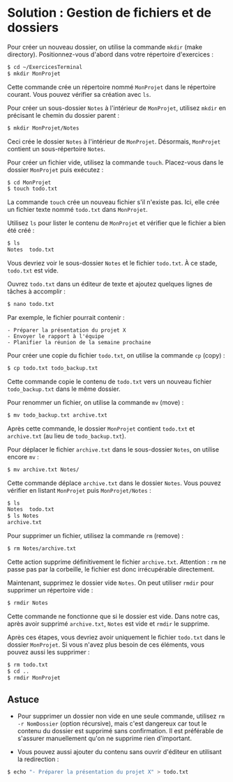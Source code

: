 # Solution : Gestion de fichiers et de dossiers

Pour créer un nouveau dossier, on utilise la commande `mkdir` (make directory). Positionnez-vous d'abord dans votre répertoire d'exercices :

```bash
$ cd ~/ExercicesTerminal
$ mkdir MonProjet
```

Cette commande crée un répertoire nommé `MonProjet` dans le répertoire courant. Vous pouvez vérifier sa création avec `ls`.

Pour créer un sous-dossier `Notes` à l'intérieur de `MonProjet`, utilisez `mkdir` en précisant le chemin du dossier parent :

```bash
$ mkdir MonProjet/Notes
```

Ceci crée le dossier `Notes` à l'intérieur de `MonProjet`. Désormais, `MonProjet` contient un sous-répertoire `Notes`.

Pour créer un fichier vide, utilisez la commande `touch`. Placez-vous dans le dossier `MonProjet` puis exécutez :

```bash
$ cd MonProjet
$ touch todo.txt
```

La commande `touch` crée un nouveau fichier s'il n'existe pas. Ici, elle crée un fichier texte nommé `todo.txt` dans `MonProjet`.

Utilisez `ls` pour lister le contenu de `MonProjet` et vérifier que le fichier a bien été créé :

```bash
$ ls
Notes  todo.txt
```

Vous devriez voir le sous-dossier `Notes` et le fichier `todo.txt`. À ce stade, `todo.txt` est vide.

Ouvrez `todo.txt` dans un éditeur de texte et ajoutez quelques lignes de tâches à accomplir :

```bash
$ nano todo.txt
```

Par exemple, le fichier pourrait contenir :
```
- Préparer la présentation du projet X
- Envoyer le rapport à l'équipe
- Planifier la réunion de la semaine prochaine
```



Pour créer une copie du fichier `todo.txt`, on utilise la commande `cp` (copy) :

```bash
$ cp todo.txt todo_backup.txt
```

Cette commande copie le contenu de `todo.txt` vers un nouveau fichier `todo_backup.txt` dans le même dossier.

Pour renommer un fichier, on utilise la commande `mv` (move) :

```bash
$ mv todo_backup.txt archive.txt
```

Après cette commande, le dossier `MonProjet` contient `todo.txt` et `archive.txt` (au lieu de `todo_backup.txt`).

Pour déplacer le fichier `archive.txt` dans le sous-dossier `Notes`, on utilise encore `mv` :

```bash
$ mv archive.txt Notes/
```

Cette commande déplace `archive.txt` dans le dossier `Notes`. Vous pouvez vérifier en listant `MonProjet` puis `MonProjet/Notes` :

```bash
$ ls 
Notes  todo.txt
$ ls Notes
archive.txt
```

Pour supprimer un fichier, utilisez la commande `rm` (remove) :

```bash
$ rm Notes/archive.txt
```

Cette action supprime définitivement le fichier `archive.txt`. Attention : `rm` ne passe pas par la corbeille, le fichier est donc irrécupérable directement.

Maintenant, supprimez le dossier vide `Notes`. On peut utiliser `rmdir` pour supprimer un répertoire vide :

```bash
$ rmdir Notes
```

Cette commande ne fonctionne que si le dossier est vide. Dans notre cas, après avoir supprimé `archive.txt`, `Notes` est vide et `rmdir` le supprime.

Après ces étapes, vous devriez avoir uniquement le fichier `todo.txt` dans le dossier `MonProjet`. Si vous n'avez plus besoin de ces éléments, vous pouvez aussi les supprimer :

```bash
$ rm todo.txt
$ cd ..
$ rmdir MonProjet
```

## Astuce
- Pour supprimer un dossier non vide en une seule commande, utilisez `rm -r NomDossier` (option récursive), mais c'est dangereux car tout le contenu du dossier est supprimé sans confirmation. Il est préférable de s'assurer manuellement qu'on ne supprime rien d'important.

- Vous pouvez aussi ajouter du contenu sans ouvrir d'éditeur en utilisant la redirection :

```bash
$ echo "- Préparer la présentation du projet X" > todo.txt
```